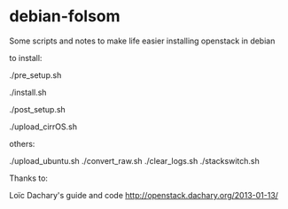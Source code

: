 debian-folsom
=============

Some scripts and notes to make life easier installing openstack in debian


to install:

./pre_setup.sh

./install.sh

./post_setup.sh

./upload_cirrOS.sh


others:

./upload_ubuntu.sh
./convert_raw.sh
./clear_logs.sh
./stackswitch.sh




Thanks to:

Loïc Dachary's guide and code
http://openstack.dachary.org/2013-01-13/


